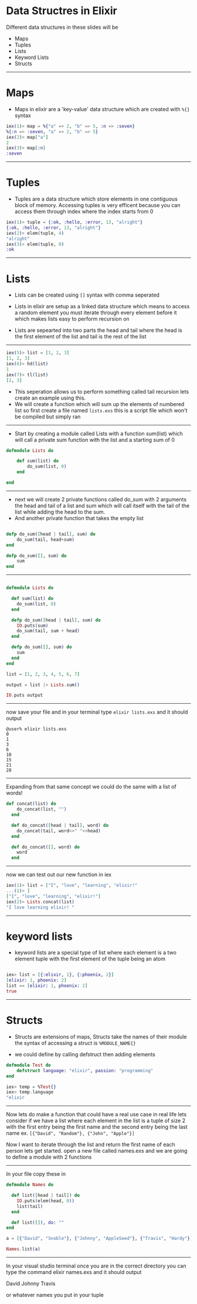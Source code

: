 # Data Structres in Elixir

Different data structures in these slides will be 
- Maps
- Tuples
- Lists 
- Keyword Lists
- Structs

---

# Maps

- Maps in elixir are a 'key-value' data structure which are created with ```%{}``` syntax

```elixir
iex(1)> map = %{"a" => 2, "b" => 5, :n => :seven}
%{:n => :seven, "a" => 2, "b" => 5}
iex(2)> map["a"]
2
iex(3)> map[:n] 
:seven
```

---

# Tuples

- Tuples are a data structure which store elements in one contiguous block of memory. Accessing tuples is very efficent because you can access them through index where the index starts from 0

```elixir
iex(1)> tuple = {:ok, :hello, :error, 13, "alright"}
{:ok, :hello, :error, 13, "alright"}
iex(2)> elem(tuple, 4)
"alright"
iex(3)> elem(tuple, 0)
:ok
```

---

# Lists

- Lists can be created using ```[]``` syntax with comma seperated 

- Lists in elixir are setup as a linked data structure which means to access a random element you must iterate through every element before it which makes lists easy to perform recursion on

- Lists are sepearted into two parts the head and tail where the head is the first element of the list and tail is the rest of the list

---

```elixir
iex(5)> list = [1, 2, 3] 
[1, 2, 3]
iex(6)> hd(list)
1
iex(7)> tl(list)
[2, 3]
```

- This seperation allows us to perform something called tail recursion
lets create an example using this.
- We will create a function which will sum up the elements of numbered list
so first create a file named ```lists.exs``` this is a script file which won't be compiled but simply ran

---

- Start by creating a module called Lists with a function sum(list) which will call a private sum function with the list and a starting sum of 0

```elixir
defmodule Lists do

    def sum(list) do
        do_sum(list, 0)
    end

end
```

---

- next we will create 2 private functions called do_sum with 2 arguments the head and tail of a list and sum which will call itself with the tail of the list while adding the head to the sum.
- And another private function that takes the empty list

```elixir

defp do_sum([head | tail], sum) do
    do_sum(tail, head+sum)
end

defp do_sum([], sum) do
    sum
end
```

--- 

```elixir

defmodule Lists do

  def sum(list) do
    do_sum(list, 0)
  end

  defp do_sum([head | tail], sum) do
    IO.puts(sum)
    do_sum(tail, sum + head)
  end

  defp do_sum([], sum) do
    sum
  end
end

list = [1, 2, 3, 4, 5, 6, 7]

output = list |> Lists.sum()

IO.puts output

```

---

now save your file and in your terminal type 
``` elixir lists.exs ``` and it should output 

```
@user% elixir lists.exs
0
1
3
6
10
15
21
28
```

---

Expanding from that same concept we could do the same with a list of words!

```elixir
def concat(list) do
    do_concat(list, "")
  end

  def do_concat([head | tail], word) do
    do_concat(tail, word<>" "<>head)
  end

  def do_concat([], word) do
    word
  end

```

---

now we can test out our new function in iex

```elixir
iex(1)> list = ["I", "love", "learning", "elixir!"
...(1)> ]
["I", "love", "learning", "elixir!"]
iex(2)> Lists.concat(list)
"I love learning elixir! "

```

---

# keyword lists

- keyword lists are a special type of list where each element is a two element tuple with the first element of the tuple being an atom

```elixir 

iex> list = [{:elixir, 1}, {:phoenix, 2}]
[elixir: 1, phoenix: 2]
list == [elixir: 1, phoenix: 2]
true
```

---

# Structs

- Structs are extensions of maps, Structs take the names of their module 
the syntax of accessing a struct is ``` %MODULE_NAME{} ```

- we could define by calling defstruct then adding elements 

```elixir
defmodule Test do
    defstruct language: "elixir", passion: "programming"
end

iex> temp = %Test{}
iex> temp.language
"elixir
```

---

Now lets do make a function that could have a real use case in real life lets consider if we have a list where each element in the list is a tuple of size 2 with the first entry being the first name and the second entry being the last name ex. ``` [{"David", "Random"}, {"John", "Apple"}] ```

Now I want to iterate through the list and return the first name of each person lets get started. open a new file called names.exs and we are going to define a module with 2 functions 

---

In your file copy these in 

```elixir
defmodule Names do

  def list([head | tail]) do
    IO.puts(elem(head, 0))
    list(tail)
  end

  def list([]), do: ""
end

a = [{"David", "Snoble"}, {"Johnny", "AppleSeed"}, {"Travis", "Hardy"}]

Names.list(a)

```

---
In your visual studio terminal once you are in the correct directory you can type the command elixir names.exs and it should output 

David
Johnny
Travis

or whatever names you put in your tuple
